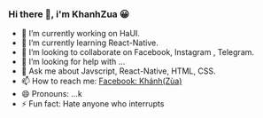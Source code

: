 ### Hi there 👋, i'm KhanhZua 😀


- 🔭 I’m currently working on HaUI.
- 🌱 I’m currently learning React-Native.
- 👯 I’m looking to collaborate on Facebook, Instagram , Telegram.
- 🤔 I’m looking for help with ...
- 💬 Ask me about Javscript, React-Native, HTML, CSS. 
- 📫 How to reach me: [Facebook: Khánh(Zùa)](https://www.facebook.com/khanh0124)
- 😄 Pronouns: ...k
- ⚡ Fun fact: Hate anyone who interrupts

